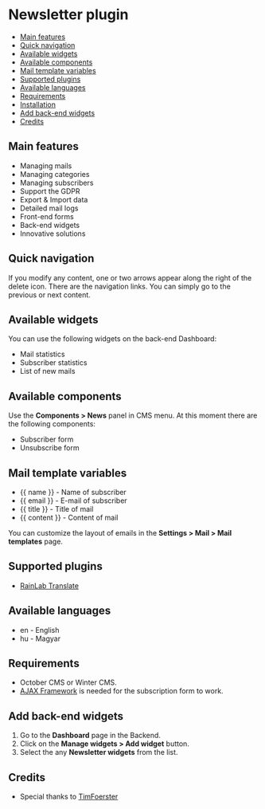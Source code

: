 # Newsletter plugin

- [Main features](#main_features)
- [Quick navigation](#quick_navigation)
- [Available widgets](#available_widgets)
- [Available components](#available_components)
- [Mail template variables](#mail_template)
- [Supported plugins](#supported_plugins)
- [Available languages](#available_languages)
- [Requirements](#requirements)
- [Installation](#installation)
- [Add back-end widgets](#backend_widgets)
- [Credits](#credits)

<a name="main_features"></a>
## Main features
* Managing mails
* Managing categories
* Managing subscribers
* Support the GDPR
* Export & Import data
* Detailed mail logs
* Front-end forms
* Back-end widgets
* Innovative solutions

<a name="quick_navigation"></a>
## Quick navigation
If you modify any content, one or two arrows appear along the right of the delete icon. There are the navigation links. You can simply go to the previous or next content.

<a name="available_widgets"></a>
## Available widgets
You can use the following widgets on the back-end Dashboard:
* Mail statistics
* Subscriber statistics
* List of new mails

<a name="available_components"></a>
## Available components
Use the __Components > News__ panel in CMS menu. At this moment there are the following components:
* Subscriber form
* Unsubscribe form

<a name="mail_template"></a>
## Mail template variables
* {{ name }} - Name of subscriber
* {{ email }} - E-mail of subscriber
* {{ title }} - Title of mail
* {{ content }} - Content of mail

You can customize the layout of emails in the __Settings > Mail > Mail templates__ page.

<a name="supported_plugins"></a>
## Supported plugins
* [RainLab Translate](https://octobercms.com/plugin/rainlab-translate)

<a name="available_languages"></a>
## Available languages
* en - English
* hu - Magyar

<a name="requirements"></a>
## Requirements
* October CMS or Winter CMS.
* [AJAX Framework](https://octobercms.com/docs/ajax) is needed for the subscription form to work.

<a name="backend_widgets"></a>
## Add back-end widgets
1. Go to the __Dashboard__ page in the Backend.
1. Click on the __Manage widgets > Add widget__ button.
1. Select the any __Newsletter widgets__ from the list.

<a name="credits"></a>
## Credits
* Special thanks to [TimFoerster](https://github.com/TimFoerster)
